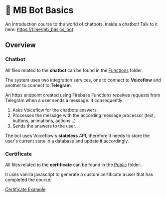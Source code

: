 # 🤖 MB Bot Basics

An introduction course to the world of chatbots, inside a chatbot!
Talk to it here: https://t.me/mb_basics_bot

## Overview

### Chatbot

All files related to the **chatbot** can be found in the [Functions](https://github.com/MichaelBarney/MB-Bot-Basics/tree/master/functions) folder.

The system uses two integration services, one to connect to **Voiceflow** and another to connect to **Telegram**.

An https endpoint created using Firebase Functions receives requests from Telegram when a user sends a message. It consequently:

1.  Asks Voiceflow for the chatbots answers
2.  Processes the message with the according message processor (text, buttons, animations, actions...)
3.  Sends the answers to the user.

The bot uses Voiceflow's **stateless** API, therefore it needs to store the user's current state in a database and update it accordingly.

### Certificate

All files related to the **certificate** can be found in the [Public](https://github.com/MichaelBarney/MB-Bot-Basics/tree/master/public) folder.

It uses vanilla javascript to generate a custom certificate a user that has completed the course.

[Certificate Example](https://mb-bot-basics.web.app/420728565)
